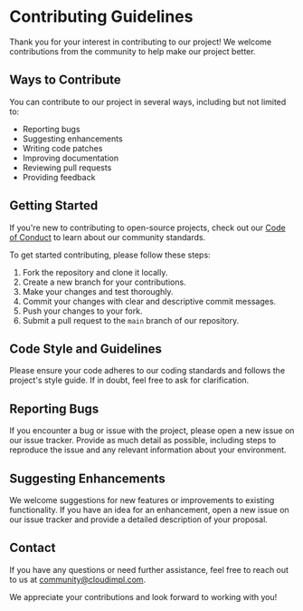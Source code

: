 # Contributing Guidelines

Thank you for your interest in contributing to our project! We welcome contributions from the community to help make our project better.

## Ways to Contribute

You can contribute to our project in several ways, including but not limited to:

- Reporting bugs
- Suggesting enhancements
- Writing code patches
- Improving documentation
- Reviewing pull requests
- Providing feedback

## Getting Started

If you're new to contributing to open-source projects, check out our [Code of Conduct](CODE_OF_CONDUCT.md) to learn about our community standards.

To get started contributing, please follow these steps:

1. Fork the repository and clone it locally.
2. Create a new branch for your contributions.
3. Make your changes and test thoroughly.
4. Commit your changes with clear and descriptive commit messages.
5. Push your changes to your fork.
6. Submit a pull request to the `main` branch of our repository.

## Code Style and Guidelines

Please ensure your code adheres to our coding standards and follows the project's style guide. If in doubt, feel free to ask for clarification.

## Reporting Bugs

If you encounter a bug or issue with the project, please open a new issue on our issue tracker. Provide as much detail as possible, including steps to reproduce the issue and any relevant information about your environment.

## Suggesting Enhancements

We welcome suggestions for new features or improvements to existing functionality. If you have an idea for an enhancement, open a new issue on our issue tracker and provide a detailed description of your proposal.

## Contact

If you have any questions or need further assistance, feel free to reach out to us at [community@cloudimpl.com](mailto:community@cloudimpl.com).

We appreciate your contributions and look forward to working with you!
